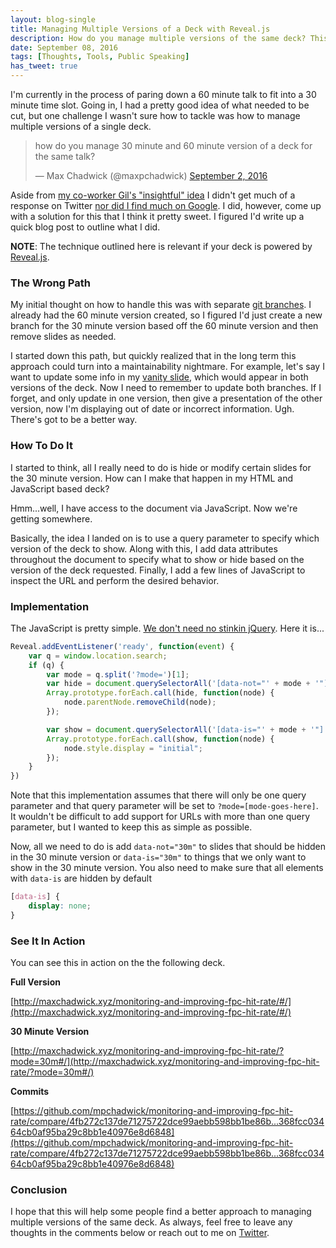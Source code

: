 ```yaml
---
layout: blog-single
title: Managing Multiple Versions of a Deck with Reveal.js
description: How do you manage multiple versions of the same deck? This guide outlines a simple approach the will eliminate the need to update content twice.
date: September 08, 2016
tags: [Thoughts, Tools, Public Speaking]
has_tweet: true
---
```


I'm currently in the process of paring down a 60 minute talk to fit into a 30 minute time slot. Going in, I had a pretty good idea of what needed to be cut, but one challenge I wasn't sure how to tackle was how to manage multiple versions of a single deck.

<blockquote class="twitter-tweet" data-lang="en"><p lang="en" dir="ltr">how do you manage 30 minute and 60 minute version of a deck for the same talk?</p>&mdash; Max Chadwick (@maxpchadwick) <a href="https://twitter.com/maxpchadwick/status/771746555552563201">September 2, 2016</a></blockquote>

Aside from [my co-worker Gil's "insightful" idea](https://twitter.com/Intradox/status/772271225376804865) I didn't get much of a response on Twitter [nor did I find much on Google](https://www.google.com/#q=reveal+js+multiple+versions). I did, however, come up with a solution for this that I think it pretty sweet. I figured I'd write up a quick blog post to outline what I did.

 <!-- excerpt_separator -->

<div class="tout tout--secondary">
<p><strong>NOTE</strong>: The technique outlined here is relevant if your deck is powered by <a href="https://github.com/hakimel/reveal.js/">Reveal.js</a>.</p>
</div>
 
### The Wrong Path
 
My initial thought on how to handle this was with separate [git branches](https://git-scm.com/book/en/v2/Git-Branching-Branches-in-a-Nutshell). I already had the 60 minute version created, so I figured I'd just create a new branch for the 30 minute version based off the 60 minute version and then remove slides as needed.

I started down this path, but quickly realized that in the long term this approach could turn into a maintainability nightmare. For example, let's say I want to update some info in my [vanity slide](https://blog.calevans.com/2016/08/16/regarding-vanity-slides/), which would appear in both versions of the deck. Now I need to remember to update both branches. If I forget, and only update in one version, then give a presentation of the other version, now I'm displaying out of date or incorrect information. Ugh. There's got to be a better way.
 
### How To Do It

I started to think, all I really need to do is hide or modify certain slides for the 30 minute version. How can I make that happen in my HTML and JavaScript based deck?

Hmm...well, I have access to the document via JavaScript. Now we're getting somewhere.

Basically, the idea I landed on is to use a query parameter to specify which version of the deck to show. Along with this, I add data attributes throughout the document to specify what to show or hide based on the version of the deck requested. Finally, I add a few lines of JavaScript to inspect the URL and perform the desired behavior.

### Implementation

The JavaScript is pretty simple. [We don't need no stinkin jQuery](http://youmightnotneedjquery.com/). Here it is...

```js
Reveal.addEventListener('ready', function(event) {
    var q = window.location.search;
    if (q) {
        var mode = q.split('?mode=')[1];
        var hide = document.querySelectorAll('[data-not="' + mode + '"]');
        Array.prototype.forEach.call(hide, function(node) {
            node.parentNode.removeChild(node);
        });

        var show = document.querySelectorAll('[data-is="' + mode + '"]');
        Array.prototype.forEach.call(show, function(node) {
            node.style.display = "initial";
        });
    }
})
```

Note that this implementation assumes that there will only be one query parameter and that query parameter will be set to `?mode=[mode-goes-here]`. It wouldn't be difficult to add support for URLs with more than one query parameter, but I wanted to keep this as simple as possible.

Now, all we need to do is add `data-not="30m"` to slides that should be hidden in the 30 minute version or `data-is="30m"` to things that we only want to show in the 30 minute version. You also need to make sure that all elements with `data-is` are hidden by default

```css
[data-is] {
    display: none;
}
```

### See It In Action

You can see this in action on the the following deck.

**Full Version**

[http://maxchadwick.xyz/monitoring-and-improving-fpc-hit-rate/#/](http://maxchadwick.xyz/monitoring-and-improving-fpc-hit-rate/#/)

**30 Minute Version**

[http://maxchadwick.xyz/monitoring-and-improving-fpc-hit-rate/?mode=30m#/](http://maxchadwick.xyz/monitoring-and-improving-fpc-hit-rate/?mode=30m#/)

**Commits**

[https://github.com/mpchadwick/monitoring-and-improving-fpc-hit-rate/compare/4fb272c137de71275722dce99aebb598bb1be86b...368fcc03464cb0af95ba29c8bb1e40976e8d6848](https://github.com/mpchadwick/monitoring-and-improving-fpc-hit-rate/compare/4fb272c137de71275722dce99aebb598bb1be86b...368fcc03464cb0af95ba29c8bb1e40976e8d6848)


### Conclusion

I hope that this will help some people find a better approach to managing multiple versions of the same deck. As always, feel free to leave any thoughts in the comments below or reach out to me on [Twitter](http://twitter.com/maxpchadwick).
